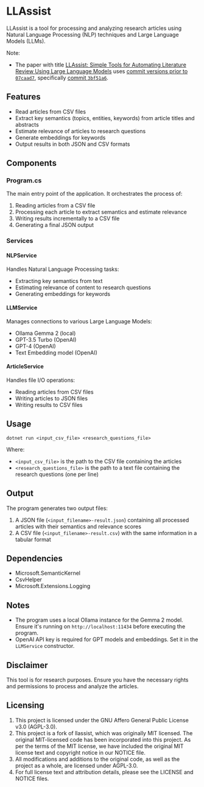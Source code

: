 # LLAssist

LLAssist is a tool for processing and analyzing research articles using Natural Language Processing (NLP) techniques and Large Language Models (LLMs).

Note:
- The paper with title [LLAssist: Simple Tools for Automating Literature Review Using Large Language Models](https://doi.org/10.48550/arXiv.2407.13993) uses [commit versions prior to `07caad7`](https://github.com/cyharyanto/llassist/tree/07caad7d954f9e64933ffa5aa34d0b745006feea), specifically [commit `3bf51a6`](https://github.com/cyharyanto/llassist/tree/3bf51a695b945e07c77eaa0a323c9aa3e57372bd).

## Features

- Read articles from CSV files
- Extract key semantics (topics, entities, keywords) from article titles and abstracts
- Estimate relevance of articles to research questions
- Generate embeddings for keywords
- Output results in both JSON and CSV formats

## Components

### Program.cs

The main entry point of the application. It orchestrates the process of:
1. Reading articles from a CSV file
2. Processing each article to extract semantics and estimate relevance
3. Writing results incrementally to a CSV file
4. Generating a final JSON output

### Services

#### NLPService

Handles Natural Language Processing tasks:
- Extracting key semantics from text
- Estimating relevance of content to research questions
- Generating embeddings for keywords

#### LLMService

Manages connections to various Large Language Models:
- Ollama Gemma 2 (local)
- GPT-3.5 Turbo (OpenAI)
- GPT-4 (OpenAI)
- Text Embedding model (OpenAI)

#### ArticleService

Handles file I/O operations:
- Reading articles from CSV files
- Writing articles to JSON files
- Writing results to CSV files

## Usage
```
dotnet run <input_csv_file> <research_questions_file>
```

Where:
- `<input_csv_file>` is the path to the CSV file containing the articles
- `<research_questions_file>` is the path to a text file containing the research questions (one per line)

## Output

The program generates two output files:
1. A JSON file (`<input_filename>-result.json`) containing all processed articles with their semantics and relevance scores
2. A CSV file (`<input_filename>-result.csv`) with the same information in a tabular format

## Dependencies

- Microsoft.SemanticKernel
- CsvHelper
- Microsoft.Extensions.Logging

## Notes

- The program uses a local Ollama instance for the Gemma 2 model. Ensure it's running on `http://localhost:11434` before executing the program.
- OpenAI API key is required for GPT models and embeddings. Set it in the `LLMService` constructor.

## Disclaimer

This tool is for research purposes. Ensure you have the necessary rights and permissions to process and analyze the articles.

## Licensing
1. This project is licensed under the GNU Affero General Public License v3.0 (AGPL-3.0).
2. This project is a fork of llassist, which was originally MIT licensed. The original MIT-licensed code has been incorporated into this project. As per the terms of the MIT license, we have included the original MIT license text and copyright notice in our NOTICE file.
3. All modifications and additions to the original code, as well as the project as a whole, are licensed under AGPL-3.0.
4. For full license text and attribution details, please see the LICENSE and NOTICE files.